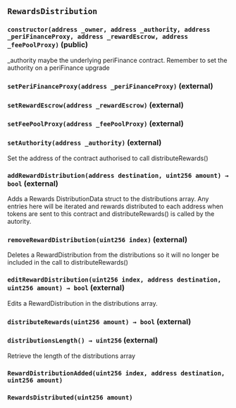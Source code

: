 ## `RewardsDistribution`

### `constructor(address _owner, address _authority, address _periFinanceProxy, address _rewardEscrow, address _feePoolProxy)` (public)

\_authority maybe the underlying periFinance contract.
Remember to set the authority on a periFinance upgrade

### `setPeriFinanceProxy(address _periFinanceProxy)` (external)

### `setRewardEscrow(address _rewardEscrow)` (external)

### `setFeePoolProxy(address _feePoolProxy)` (external)

### `setAuthority(address _authority)` (external)

Set the address of the contract authorised to call distributeRewards()

### `addRewardDistribution(address destination, uint256 amount) → bool` (external)

Adds a Rewards DistributionData struct to the distributions
array. Any entries here will be iterated and rewards distributed to
each address when tokens are sent to this contract and distributeRewards()
is called by the autority.

### `removeRewardDistribution(uint256 index)` (external)

Deletes a RewardDistribution from the distributions
so it will no longer be included in the call to distributeRewards()

### `editRewardDistribution(uint256 index, address destination, uint256 amount) → bool` (external)

Edits a RewardDistribution in the distributions array.

### `distributeRewards(uint256 amount) → bool` (external)

### `distributionsLength() → uint256` (external)

Retrieve the length of the distributions array

### `RewardDistributionAdded(uint256 index, address destination, uint256 amount)`

### `RewardsDistributed(uint256 amount)`
